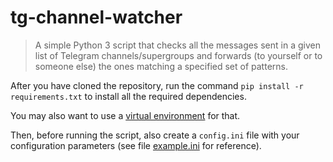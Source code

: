 # tg-channel-watcher

> A simple Python 3 script that checks all the messages sent in a given list
of Telegram channels/supergroups and forwards (to yourself or to someone else)
the ones matching a specified set of patterns.

After you have cloned the repository, run the command
`pip install -r requirements.txt` to install all the required dependencies.

You may also want to use a [virtual environment](http://bit.ly/1fhx5mq) for
that.

Then, before running the script, also create a `config.ini` file with your
configuration parameters (see file [example.ini](example.ini) for reference).
